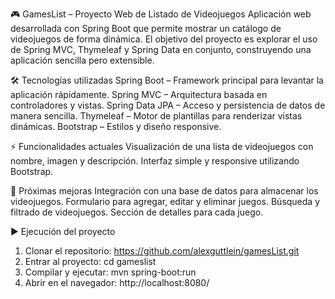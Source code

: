 🎮 GamesList – Proyecto Web de Listado de Videojuegos
Aplicación web desarrollada con Spring Boot que permite mostrar un catálogo de videojuegos de forma dinámica.
El objetivo del proyecto es explorar el uso de Spring MVC, Thymeleaf y Spring Data en conjunto, construyendo una aplicación sencilla pero extensible.

🛠️ Tecnologías utilizadas
Spring Boot – Framework principal para levantar la aplicación rápidamente.
Spring MVC – Arquitectura basada en controladores y vistas.
Spring Data JPA – Acceso y persistencia de datos de manera sencilla.
Thymeleaf – Motor de plantillas para renderizar vistas dinámicas.
Bootstrap – Estilos y diseño responsive.

⚡ Funcionalidades actuales
Visualización de una lista de videojuegos con nombre, imagen y descripción.
Interfaz simple y responsive utilizando Bootstrap.

🚀 Próximas mejoras
Integración con una base de datos para almacenar los videojuegos.
Formulario para agregar, editar y eliminar juegos.
Búsqueda y filtrado de videojuegos.
Sección de detalles para cada juego.


▶️ Ejecución del proyecto
1. Clonar el repositorio: https://github.com/alexguttlein/gamesList.git
2. Entrar al proyecto: cd gameslist
3. Compilar y ejecutar: mvn spring-boot:run
4. Abrir en el navegador: http://localhost:8080/